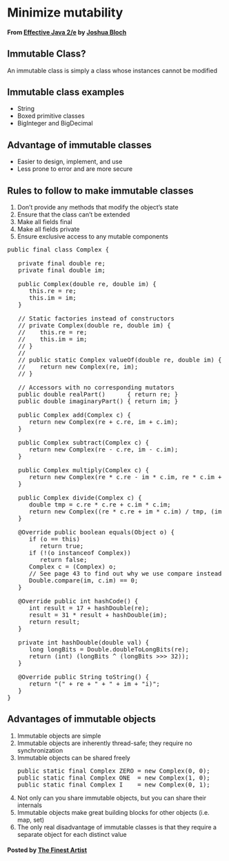 # Minimize mutability

#### From <u>[Effective Java 2/e](https://books.google.co.kr/books/about/Effective_Java.html?id=ka2VUBqHiWkC&hl=en)</u> by <u>[Joshua Bloch](https://en.wikipedia.org/wiki/Joshua_Bloch)</u>

## Immutable Class?
An immutable class is simply a class whose instances cannot be modified

## Immutable class examples
* String
* Boxed primitive classes
* BigInteger and BigDecimal

## Advantage of immutable classes
* Easier to design, implement, and use
* Less prone to error and are more secure

## Rules to follow to make immutable classes
1. Don’t provide any methods that modify the object’s state
2. Ensure that the class can’t be extended
3. Make all fields final
4. Make all fields private
5. Ensure exclusive access to any mutable components

<pre class="prettyprint">
public final class Complex {

   private final double re;
   private final double im;

   public Complex(double re, double im) {
      this.re = re;
      this.im = im;
   }

   // Static factories instead of constructors
   // private Complex(double re, double im) {
   //    this.re = re;
   //    this.im = im;
   // }
   //
   // public static Complex valueOf(double re, double im) {
   //    return new Complex(re, im);
   // }

   // Accessors with no corresponding mutators
   public double realPart()      { return re; }
   public double imaginaryPart() { return im; }

   public Complex add(Complex c) {
      return new Complex(re + c.re, im + c.im);
   }

   public Complex subtract(Complex c) {
      return new Complex(re - c.re, im - c.im);
   }

   public Complex multiply(Complex c) {
      return new Complex(re * c.re - im * c.im, re * c.im + im * c.re);
   }

   public Complex divide(Complex c) {
      double tmp = c.re * c.re + c.im * c.im;
      return new Complex((re * c.re + im * c.im) / tmp, (im * c.re - re * c.im) / tmp);
   }

   @Override public boolean equals(Object o) {
      if (o == this)
         return true;
      if (!(o instanceof Complex))
         return false;
      Complex c = (Complex) o;
      // See page 43 to find out why we use compare instead of == return Double.compare(re, c.re) == 0 &&
      Double.compare(im, c.im) == 0;
   }

   @Override public int hashCode() {
      int result = 17 + hashDouble(re);
      result = 31 * result + hashDouble(im);
      return result;
   }

   private int hashDouble(double val) {
      long longBits = Double.doubleToLongBits(re);
      return (int) (longBits ^ (longBits &gt;&gt;&gt; 32));
   }

   @Override public String toString() {
      return "(" + re + " + " + im + "i)";
   }
}
</pre>

## Advantages of immutable objects
1. Immutable objects are simple
2. Immutable objects are inherently thread-safe; they require no synchronization
3. Immutable objects can be shared freely
   <pre class="prettyprint">
   public static final Complex ZERO = new Complex(0, 0);
   public static final Complex ONE  = new Complex(1, 0);
   public static final Complex I    = new Complex(0, 1);
   </pre>
4. Not only can you share immutable objects, but you can share their internals
5. Immutable objects make great building blocks for other objects (i.e. map, set)
6. The only real disadvantage of immutable classes is that they require a separate object for each distinct value

#### Posted by <u>[The Finest Artist](http://thefinestartist.com)
